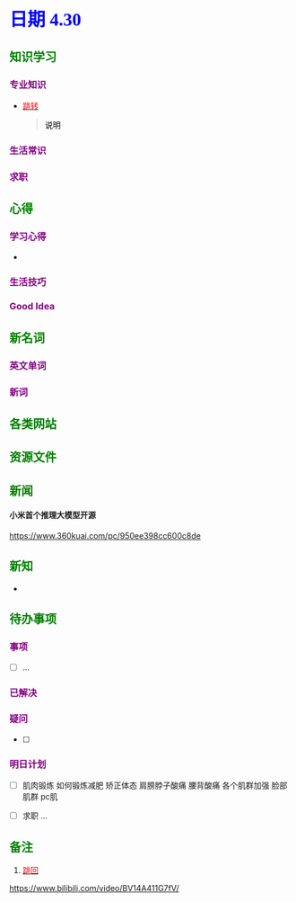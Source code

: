 ## <font color = blue face=楷体 size=6>日期 4.30 </font>

## <font color = green>知识学习 </font>
### <font color = purple>专业知识 </font>
+ <a id = "01-1">  [<font color = red>跳转</font>](#01-2)
   > <font color = o> 说明 </font>
### <font color = purple>生活常识 </font>

### <font color = purple>求职 </font>



## <font color = green>心得 </font>
### <font color = purple>学习心得 </font>
+ 
### <font color = purple>生活技巧 </font>

### <font color = purple>Good Idea </font>



## <font color = green>新名词 </font>
### <font color = purple>英文单词 </font>
### <font color = purple>新词 </font>



## <font color = green>各类网站 </font>


## <font color = green>资源文件 </font>


## <font color = green>新闻 </font>
#### 小米首个推理大模型开源
https://www.360kuai.com/pc/950ee398cc600c8de  

## <font color = green>新知 </font>
+ 

## <font color = green>待办事项 </font>
### <font color = purple>事项 </font>
- [ ] ...
### <font color = purple>已解决 </font>
### <font color = purple>疑问 </font>
- [ ] 
### <font color = purple>明日计划 </font>
- [ ] 肌肉锻炼
	如何锻炼减肥
	矫正体态
	肩膀脖子酸痛
	腰背酸痛
	各个肌群加强
	脸部肌群
	pc肌
- [ ] 求职
...


## <font color = green>备注 </font>
  1. <a id ="01-2">[<font color = red>跳回</font>](#01-1)




https://www.bilibili.com/video/BV14A411G7fV/



<!--stackedit_data:
eyJoaXN0b3J5IjpbNDA3MTQzMzIzLC0yOTQyODYxNDYsLTE5Nj
U0MDAwOTAsMTA0NjMwOTY1NF19
-->